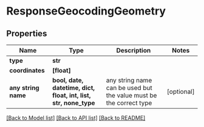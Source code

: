 # ResponseGeocodingGeometry


## Properties
Name | Type | Description | Notes
------------ | ------------- | ------------- | -------------
**type** | **str** |  | 
**coordinates** | **[float]** |  | 
**any string name** | **bool, date, datetime, dict, float, int, list, str, none_type** | any string name can be used but the value must be the correct type | [optional]

[[Back to Model list]](../README.md#documentation-for-models) [[Back to API list]](../README.md#documentation-for-api-endpoints) [[Back to README]](../README.md)


